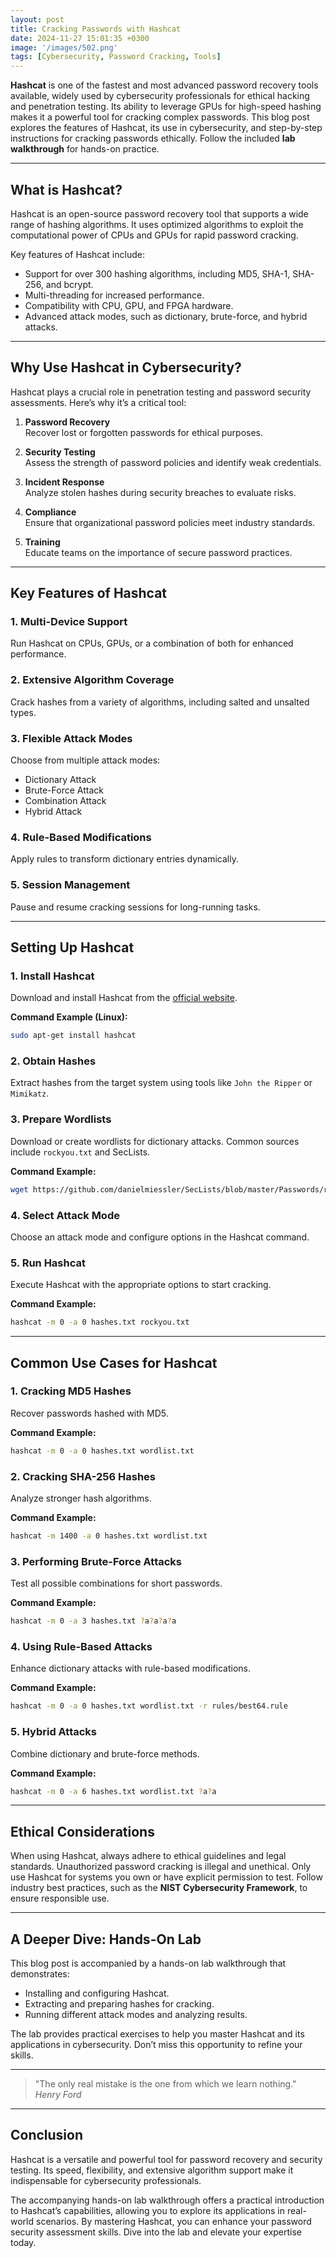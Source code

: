 ```yaml
---
layout: post
title: Cracking Passwords with Hashcat
date: 2024-11-27 15:01:35 +0300
image: '/images/502.png'
tags: [Cybersecurity, Password Cracking, Tools]
---
```


**Hashcat** is one of the fastest and most advanced password recovery tools available, widely used by cybersecurity professionals for ethical hacking and penetration testing. Its ability to leverage GPUs for high-speed hashing makes it a powerful tool for cracking complex passwords. This blog post explores the features of Hashcat, its use in cybersecurity, and step-by-step instructions for cracking passwords ethically. Follow the included **lab walkthrough** for hands-on practice.

---

## What is Hashcat?

Hashcat is an open-source password recovery tool that supports a wide range of hashing algorithms. It uses optimized algorithms to exploit the computational power of CPUs and GPUs for rapid password cracking.

Key features of Hashcat include:
- Support for over 300 hashing algorithms, including MD5, SHA-1, SHA-256, and bcrypt.  
- Multi-threading for increased performance.  
- Compatibility with CPU, GPU, and FPGA hardware.  
- Advanced attack modes, such as dictionary, brute-force, and hybrid attacks.  

---

## Why Use Hashcat in Cybersecurity?

Hashcat plays a crucial role in penetration testing and password security assessments. Here’s why it’s a critical tool:

1. **Password Recovery**  
   Recover lost or forgotten passwords for ethical purposes.

2. **Security Testing**  
   Assess the strength of password policies and identify weak credentials.

3. **Incident Response**  
   Analyze stolen hashes during security breaches to evaluate risks.

4. **Compliance**  
   Ensure that organizational password policies meet industry standards.

5. **Training**  
   Educate teams on the importance of secure password practices.

---

## Key Features of Hashcat

### 1. **Multi-Device Support**
Run Hashcat on CPUs, GPUs, or a combination of both for enhanced performance.

### 2. **Extensive Algorithm Coverage**
Crack hashes from a variety of algorithms, including salted and unsalted types.

### 3. **Flexible Attack Modes**
Choose from multiple attack modes:
- Dictionary Attack
- Brute-Force Attack
- Combination Attack
- Hybrid Attack

### 4. **Rule-Based Modifications**
Apply rules to transform dictionary entries dynamically.

### 5. **Session Management**
Pause and resume cracking sessions for long-running tasks.

---

## Setting Up Hashcat

### 1. **Install Hashcat**
Download and install Hashcat from the [official website](https://hashcat.net/hashcat/).

**Command Example (Linux):**
```bash
sudo apt-get install hashcat
```

### 2. **Obtain Hashes**
Extract hashes from the target system using tools like `John the Ripper` or `Mimikatz`.

### 3. **Prepare Wordlists**
Download or create wordlists for dictionary attacks. Common sources include `rockyou.txt` and SecLists.

**Command Example:**
```bash
wget https://github.com/danielmiessler/SecLists/blob/master/Passwords/rockyou.txt.tar.gz
```

### 4. **Select Attack Mode**
Choose an attack mode and configure options in the Hashcat command.

### 5. **Run Hashcat**
Execute Hashcat with the appropriate options to start cracking.

**Command Example:**
```bash
hashcat -m 0 -a 0 hashes.txt rockyou.txt
```

---

## Common Use Cases for Hashcat

### 1. **Cracking MD5 Hashes**
Recover passwords hashed with MD5.

**Command Example:**
```bash
hashcat -m 0 -a 0 hashes.txt wordlist.txt
```

### 2. **Cracking SHA-256 Hashes**
Analyze stronger hash algorithms.

**Command Example:**
```bash
hashcat -m 1400 -a 0 hashes.txt wordlist.txt
```

### 3. **Performing Brute-Force Attacks**
Test all possible combinations for short passwords.

**Command Example:**
```bash
hashcat -m 0 -a 3 hashes.txt ?a?a?a?a
```

### 4. **Using Rule-Based Attacks**
Enhance dictionary attacks with rule-based modifications.

**Command Example:**
```bash
hashcat -m 0 -a 0 hashes.txt wordlist.txt -r rules/best64.rule
```

### 5. **Hybrid Attacks**
Combine dictionary and brute-force methods.

**Command Example:**
```bash
hashcat -m 0 -a 6 hashes.txt wordlist.txt ?a?a
```

---

## Ethical Considerations

When using Hashcat, always adhere to ethical guidelines and legal standards. Unauthorized password cracking is illegal and unethical. Only use Hashcat for systems you own or have explicit permission to test. Follow industry best practices, such as the **NIST Cybersecurity Framework**, to ensure responsible use.

---

## A Deeper Dive: Hands-On Lab

This blog post is accompanied by a hands-on lab walkthrough that demonstrates:
- Installing and configuring Hashcat.
- Extracting and preparing hashes for cracking.
- Running different attack modes and analyzing results.

The lab provides practical exercises to help you master Hashcat and its applications in cybersecurity. Don’t miss this opportunity to refine your skills.

---

> "The only real mistake is the one from which we learn nothing."  
> <cite>Henry Ford</cite>

---

## Conclusion

Hashcat is a versatile and powerful tool for password recovery and security testing. Its speed, flexibility, and extensive algorithm support make it indispensable for cybersecurity professionals.

The accompanying hands-on lab walkthrough offers a practical introduction to Hashcat’s capabilities, allowing you to explore its applications in real-world scenarios. By mastering Hashcat, you can enhance your password security assessment skills. Dive into the lab and elevate your expertise today.
